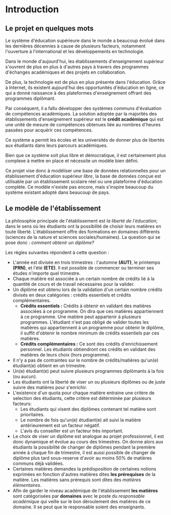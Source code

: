 # Introduction

## Le projet en quelques mots

Le système d'éducation supérieure dans le monde a beaucoup évolué dans les dernières décennies à cause de plusieurs facteurs, notamment l'ouverture à l'international et les développements en technologie.

Dans le monde d'aujourd'hui, les établissements d'enseignement supérieur s'ouvrent de plus en plus à d'autres pays à travers des programmes d'échanges académiques et des projets en collaboration.

De plus, la technologie est de plus en plus présente dans l'éducation. Grâce à Internet, ils existent aujourd'hui des opportunités d'éducation en ligne, ce qui a donné naissance à des plateformes d'enseignement offrant des programmes diplômant.

Par conséquent, il a fallu développer des systèmes communs d'évaluation de compétences académiques. La solution adoptée par la majorités des établissements d'enseignement supérieur est le **crédit académique** qui est une unité de mesure de compétences obtenues liée au nombres d'heures passées pour acquérir ces compétences.

Ce système a permit les écoles et les universités de donner plus de libertés aux étudiants dans leurs parcours académiques.

Bien que ce système soit plus libre et démocratique, il est certainement plus complexe à mettre en place et nécessite un modèle bien défini.

Ce projet vise donc à modéliser une base de données relationnelles pour un établissement d'éducation supérieur *libre*, la base de données conçue est utilisable par un établissement scolaire réel ou une plateforme d'éducation complète. Ce modèle n'existe pas encore, mais s'inspire beaucoup du système existant adopté dans beaucoup de pays.

## Le modèle de l'établissement

La philosophie principale de l'établissement est *la liberté de l'éducation*; dans le sens où les étudiants ont la possibilité de choisir leurs matières en toute liberté.
L'établissement offre des formations en domaines différents (sciences de la nature et sciences sociales/humaines). La question qui se pose donc : *comment obtenir un diplôme?*

Les règles suivantes répondent à cette question :

+ L'année est divisée en trois trimestres : l'automne **(AUT)**, le printemps **(PRN)**, et l'été **(ETE)**.
Il est possible de commencer ou terminer ses études n'importe quel trimestre.
+ Chaque matière est associée à un certain nombre de crédits lié à la quantité de cours et de travail nécessaires pour la valider.
+ Un diplôme est obtenu lors de la validation d'un certain nombre crédits divisés en deux catégories : crédits essentiels et crédits complémentaires.
    + **Crédits essentiels :** Crédits à obtenir en validant des matières associées à ce programme. On dira que ces matières appartiennent à ce programme. Une matière peut appartenir à plusieurs programmes. L'étudiant n'est pas obligé de valider toutes les matières qui appartiennent à un programme pour obtenir le diplôme, il suffit d'obtenir le nombre minimum de crédits essentiels par ces matières.
    + **Crédits complémentaires :** Ce sont des crédits d'enrichissement personnel. Les étudiants obtiendront ces crédits en validant des matières de leurs choix (hors programme).
+ Il n'y a pas de contraintes sur le nombre de crédits/matières qu'un(e) étudiant(e) obtient en un trimestre.
+ Un(e) étudiant(e) peut suivre plusieurs programmes diplômants à la fois (ou aucun).
+ Les étudiants ont la liberté de viser un ou plusieurs diplômes ou de juste suivre des matières pour s'enrichir.
+ L'existence d'un quota pour chaque matière entraine une critère de selection des étudiants, cette critère est détérminée par plusieurs facteurs:
    + Les étudiants qui visent des diplômes contenant tel matière sont prioritaires.
    + Le nombre de fois qu'un(e) étudiant(e) ait suivi la matière antérieurement est un facteur négatif.
    + L'avis du conseiller est un facteur très important.
+ Le choix de viser un diplôme est analogue au projet professionnel, il est donc dynamique et évolue au cours des trimestres. On donne alors aux étudiants la possibilité de changer de diplômes pendant la première année à chaque fin de trimestre, il est aussi possible de changer de diplôme plus tard sous-reserve d'avoir au moins 50% de matières communs déjà validées.
+ Certaines matières demandes la prédisposition de certaines notions exprimées en fonction d'autres matières dites **les prérequises** de la matière. Les matières sans prérequis sont dites des *matières élémentaires*.
+ Afin de garder le niveau académique de l'établissement **les matières** sont catégorisées par **domaines** avec le poste du *responsable académique* qui veille sur le bon déroulement des matières de ce domaine. Il se peut que le responsable soient des enseignants.

